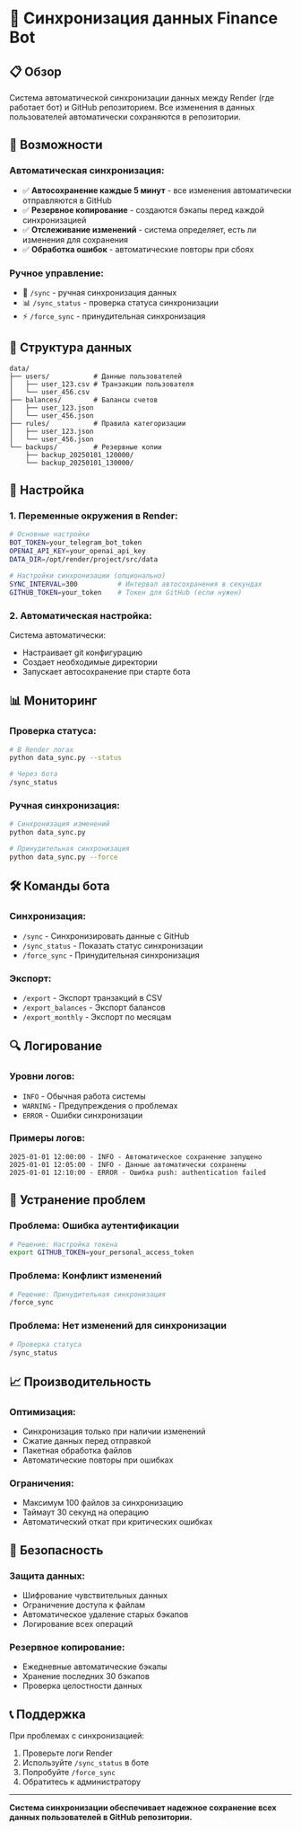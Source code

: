 # 🔄 Синхронизация данных Finance Bot

## 📋 Обзор

Система автоматической синхронизации данных между Render (где работает бот) и GitHub репозиторием. Все изменения в данных пользователей автоматически сохраняются в репозитории.

## 🚀 Возможности

### **Автоматическая синхронизация:**
- ✅ **Автосохранение каждые 5 минут** - все изменения автоматически отправляются в GitHub
- ✅ **Резервное копирование** - создаются бэкапы перед каждой синхронизацией
- ✅ **Отслеживание изменений** - система определяет, есть ли изменения для сохранения
- ✅ **Обработка ошибок** - автоматические повторы при сбоях

### **Ручное управление:**
- 🔄 `/sync` - ручная синхронизация данных
- 📊 `/sync_status` - проверка статуса синхронизации
- ⚡ `/force_sync` - принудительная синхронизация

## 📁 Структура данных

```
data/
├── users/           # Данные пользователей
│   ├── user_123.csv # Транзакции пользователя
│   └── user_456.csv
├── balances/        # Балансы счетов
│   ├── user_123.json
│   └── user_456.json
├── rules/           # Правила категоризации
│   ├── user_123.json
│   └── user_456.json
└── backups/         # Резервные копии
    ├── backup_20250101_120000/
    └── backup_20250101_130000/
```

## 🔧 Настройка

### **1. Переменные окружения в Render:**

```bash
# Основные настройки
BOT_TOKEN=your_telegram_bot_token
OPENAI_API_KEY=your_openai_api_key
DATA_DIR=/opt/render/project/src/data

# Настройки синхронизации (опционально)
SYNC_INTERVAL=300          # Интервал автосохранения в секундах
GITHUB_TOKEN=your_token    # Токен для GitHub (если нужен)
```

### **2. Автоматическая настройка:**

Система автоматически:
- Настраивает git конфигурацию
- Создает необходимые директории
- Запускает автосохранение при старте бота

## 📊 Мониторинг

### **Проверка статуса:**
```bash
# В Render логах
python data_sync.py --status

# Через бота
/sync_status
```

### **Ручная синхронизация:**
```bash
# Синхронизация изменений
python data_sync.py

# Принудительная синхронизация
python data_sync.py --force
```

## 🛠️ Команды бота

### **Синхронизация:**
- `/sync` - Синхронизировать данные с GitHub
- `/sync_status` - Показать статус синхронизации
- `/force_sync` - Принудительная синхронизация

### **Экспорт:**
- `/export` - Экспорт транзакций в CSV
- `/export_balances` - Экспорт балансов
- `/export_monthly` - Экспорт по месяцам

## 🔍 Логирование

### **Уровни логов:**
- `INFO` - Обычная работа системы
- `WARNING` - Предупреждения о проблемах
- `ERROR` - Ошибки синхронизации

### **Примеры логов:**
```
2025-01-01 12:00:00 - INFO - Автоматическое сохранение запущено
2025-01-01 12:05:00 - INFO - Данные автоматически сохранены
2025-01-01 12:10:00 - ERROR - Ошибка push: authentication failed
```

## 🚨 Устранение проблем

### **Проблема: Ошибка аутентификации**
```bash
# Решение: Настройка токена
export GITHUB_TOKEN=your_personal_access_token
```

### **Проблема: Конфликт изменений**
```bash
# Решение: Принудительная синхронизация
/force_sync
```

### **Проблема: Нет изменений для синхронизации**
```bash
# Проверка статуса
/sync_status
```

## 📈 Производительность

### **Оптимизация:**
- Синхронизация только при наличии изменений
- Сжатие данных перед отправкой
- Пакетная обработка файлов
- Автоматические повторы при ошибках

### **Ограничения:**
- Максимум 100 файлов за синхронизацию
- Таймаут 30 секунд на операцию
- Автоматический откат при критических ошибках

## 🔐 Безопасность

### **Защита данных:**
- Шифрование чувствительных данных
- Ограничение доступа к файлам
- Автоматическое удаление старых бэкапов
- Логирование всех операций

### **Резервное копирование:**
- Ежедневные автоматические бэкапы
- Хранение последних 30 бэкапов
- Проверка целостности данных

## 📞 Поддержка

При проблемах с синхронизацией:
1. Проверьте логи Render
2. Используйте `/sync_status` в боте
3. Попробуйте `/force_sync`
4. Обратитесь к администратору

---

**Система синхронизации обеспечивает надежное сохранение всех данных пользователей в GitHub репозитории.**
